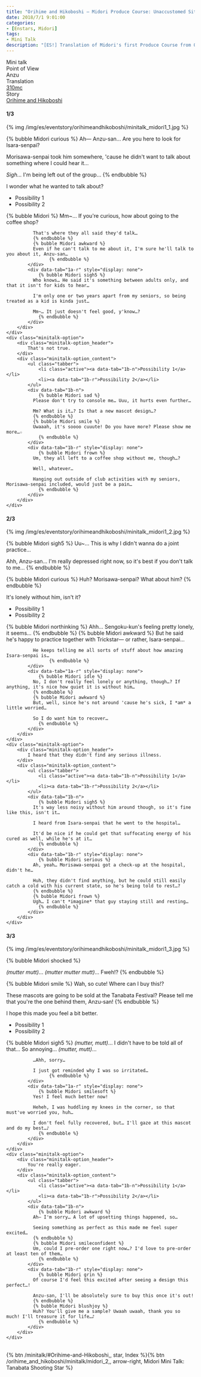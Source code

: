 ```yaml
---
title: "Orihime and Hikoboshi – Midori Produce Course: Unaccustomed Situation"
date: 2018/7/1 9:01:00
categories:
- [Enstars, Midori]
tags:
- Mini Talk
description: "[ES!] Translation of Midori's first Produce Course from Orihime and Hikoboshi. From Anzu's POV."
---
```

<div class="three-wrapper" style="--storyColor:#965e7d;--storyColor-rgb:150,94,125;--storyColor-h:326.8;--storyColor-s: 23%;--storyColor-l:47.8%;">
    <div class="info-area">
        <div class="info">
            <div class="info-item characters">
                <div class="label">
                    Mini talk
                </div>
                <div class="value">
								<a href="/categories/Enstars/Midori" character="Midori"></a>
                </div>
            </div>
            <div class="info-item one">
                <div class="label">
                    Point of View
                </div>
                <div class="value">
                    Anzu
                </div>
            </div>
            <div class="info-item two">
                <div class="label">
                    Translation
                </div>
                <div class="value">
                    <a href="/about">310mc</a>
                </div>
            </div>
            <div class="info-item three">
                <div class="label">
                   Story
                </div>
                <div class="value">
                    <a href="/orihime_and_hikoboshi">Orihime and Hikoboshi</a>
                </div>
            </div>
        </div>
    </div>
</div>

<!-- more -->

#### <div mt="rare"></div> 1/3

{% img /img/es/eventstory/orihimeandhikoboshi/minitalk_midori1_1.jpg %}

{% bubble Midori curious %}
Ah— Anzu-san… Are you here to look for Isara-senpai?

Morisawa-senpai took him somewhere, 'cause he didn't want to talk about something where I could hear it…

*Sigh…* I'm being left out of the group…
{% endbubble %}

<div class="minitalk" character="Anzu">
    <div class="minitalk-option">
        <div class="minitalk-option_header">
            I wonder what he wanted to talk about?
        </div>
        <div class="minitalk-option_content">
			<ul class="tabber">
				<li class="active"><a data-tab="1a-n">Possibility 1</a></li>
				<li><a data-tab="1a-r">Possibility 2</a></li>
			</ul>
			<div data-tab="1a-n">
            	{% bubble Midori %}
              Mm~… If you're curious, how about going to the coffee shop?

              That's where they all said they'd talk…
              {% endbubble %}
              {% bubble Midori awkward %}
              Even if he can't talk to me about it, I'm sure he'll talk to you about it, Anzu-san…
					{% endbubble %}
			</div>
			<div data-tab="1a-r" style="display: none">
            	{% bubble Midori sigh5 %}
              Who knows… He said it's something between adults only, and that it isn't for kids to hear…

              I'm only one or two years apart from my seniors, so being treated as a kid is kinda just…

              Mm~… It just doesn't feel good, y'know…?
				{% endbubble %}
			</div>
        </div>
    </div>
	<div class="minitalk-option">
        <div class="minitalk-option_header">
            That's not true.
        </div>
        <div class="minitalk-option_content">
			<ul class="tabber">
				<li class="active"><a data-tab="1b-n">Possibility 1</a></li>
				<li><a data-tab="1b-r">Possibility 2</a></li>
			</ul>
			<div data-tab="1b-n">
            	{% bubble Midori sad %}
              Please don't try to console me… Uuu, it hurts even further…

              Mm? What is it…? Is that a new mascot design…?
              {% endbubble %}
              {% bubble Midori smile %}
              Uwaaah, it's soooo cuuute! Do you have more? Please show me more…☆
				{% endbubble %}
			</div>
			<div data-tab="1b-r" style="display: none">
            	{% bubble Midori frown %}
              Um, they all left to a coffee shop without me, though…?

              Well, whatever…

              Hanging out outside of club activities with my seniors, Morisawa-senpai included, would just be a pain…
				{% endbubble %}
			</div>
        </div>
    </div>
</div>

#### <div mt="rare"></div> 2/3

{% img /img/es/eventstory/orihimeandhikoboshi/minitalk_midori1_2.jpg %}

{% bubble Midori sigh5 %}
Uu~… This is why I didn't wanna do a joint practice…

Ahh, Anzu-san… I'm really depressed right now, so it's best if you don't talk to me…
{% endbubble %}

{% bubble Midori curious %}
Huh? Morisawa-senpai? What about him?
{% endbubble %}

<div class="minitalk" character="Anzu">
    <div class="minitalk-option">
        <div class="minitalk-option_header">
            It's lonely without him, isn't it?
        </div>
        <div class="minitalk-option_content">
			<ul class="tabber">
				<li class="active"><a data-tab="1a-n">Possibility 1</a></li>
				<li><a data-tab="1a-r">Possibility 2</a></li>
			</ul>
			<div data-tab="1a-n">
            	{% bubble Midori northinking %}
              Ahh… Sengoku-kun's feeling pretty lonely, it seems…
              {% endbubble %}
              {% bubble Midori awkward %}
              But he said he's happy to practice together with Trickstar— or rather, Isara-senpai…

              He keeps telling me all sorts of stuff about how amazing Isara-senpai is…
					{% endbubble %}
			</div>
			<div data-tab="1a-r" style="display: none">
            	{% bubble Midori idle %}
              No, I don't really feel lonely or anything, though…? If anything, it's nice how quiet it is without him…
              {% endbubble %}
              {% bubble Midori awkward %}
              But, well, since he's not around 'cause he's sick, I *am* a little worried…

              So I do want him to recover…
				{% endbubble %}
			</div>
        </div>
    </div>
	<div class="minitalk-option">
        <div class="minitalk-option_header">
            I heard that they didn't find any serious illness.
        </div>
        <div class="minitalk-option_content">
			<ul class="tabber">
				<li class="active"><a data-tab="1b-n">Possibility 1</a></li>
				<li><a data-tab="1b-r">Possibility 2</a></li>
			</ul>
			<div data-tab="1b-n">
            	{% bubble Midori sigh5 %}
              It's way less noisy without him around though, so it's fine like this, isn't it…

              I heard from Isara-senpai that he went to the hospital…

              It'd be nice if he could get that suffocating energy of his cured as well, while he's at it…
				{% endbubble %}
			</div>
			<div data-tab="1b-r" style="display: none">
            	{% bubble Midori serious %}
              Ah, yeah… Morisawa-senpai got a check-up at the hospital, didn't he…

              Huh, they didn't find anything, but he could still easily catch a cold with his current state, so he's being told to rest…?
              {% endbubble %}
              {% bubble Midori frown %}
              Ugh… I can't *imagine* that guy staying still and resting…
				{% endbubble %}
			</div>
        </div>
    </div>
</div>

#### <div mt="rare"></div> 3/3

{% img /img/es/eventstory/orihimeandhikoboshi/minitalk_midori1_3.jpg %}

{% bubble Midori shocked %}
<th><em>(mutter mutt)</em></th>… <th><em>(mutter mutter mutt)</em></th>… Fweh!?
{% endbubble %}

{% bubble Midori smile %}
Wah, so cute! Where can I buy this!?

These mascots are going to be sold at the Tanabata Festival? Please tell me that you're the one behind them, Anzu-san!
{% endbubble %}

<div class="minitalk" character="Anzu">
    <div class="minitalk-option">
        <div class="minitalk-option_header">
            I hope this made you feel a bit better.
        </div>
        <div class="minitalk-option_content">
			<ul class="tabber">
				<li class="active"><a data-tab="1a-n">Possibility 1</a></li>
				<li><a data-tab="1a-r">Possibility 2</a></li>
			</ul>
			<div data-tab="1a-n">
            	{% bubble Midori sigh5 %}
              <th><em>(mutter, mutt)</em></th>… I didn't have to be told all of that… So annoying… <th><em>(mutter, mutt)</em></th>…

              …Ahh, sorry…

              I just got reminded why I was so irritated…
					{% endbubble %}
			</div>
			<div data-tab="1a-r" style="display: none">
            	{% bubble Midori smilesoft %}
              Yes! I feel much better now!

              Heheh, I was huddling my knees in the corner, so that must've worried you, huh…

              I don't feel fully recovered, but… I'll gaze at this mascot and do my best…♪
				{% endbubble %}
			</div>
        </div>
    </div>
	<div class="minitalk-option">
        <div class="minitalk-option_header">
            You're really eager.
        </div>
        <div class="minitalk-option_content">
			<ul class="tabber">
				<li class="active"><a data-tab="1b-n">Possibility 1</a></li>
				<li><a data-tab="1b-r">Possibility 2</a></li>
			</ul>
			<div data-tab="1b-n">
            	{% bubble Midori awkward %}
              Ah— I'm sorry… A lot of upsetting things happened, so…

              Seeing something as perfect as this made me feel super excited…
              {% endbubble %}
              {% bubble Midori smileconfident %}
              Um, could I pre-order one right now…? I'd love to pre-order at least ten of them…
				{% endbubble %}
			</div>
			<div data-tab="1b-r" style="display: none">
            	{% bubble Midori grin %}
              Of course I'd feel this excited after seeing a design this perfect…!

              Anzu-san, I'll be absolutely sure to buy this once it's out!
              {% endbubble %}
              {% bubble Midori blushjoy %}
              Huh? You'll give me a sample? Uwaah uwaah, thank you so much! I'll treasure it for life…♪
				{% endbubble %}
			</div>
        </div>
    </div>
</div>
<br>
<div toc>{% btn /minitalk/#Orihime-and-Hikoboshi,, star, Index %}{% btn /orihime_and_hikoboshi/minitalk/midori_2,, arrow-right, Midori Mini Talk: Tanabata Shooting Star %}</div>
